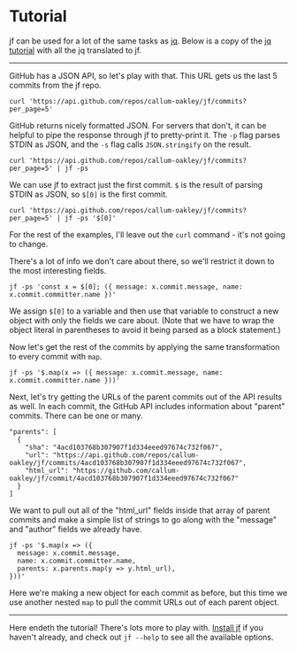 # Tutorial

jf can be used for a lot of the same tasks as [jq](https://jqlang.github.io/jq/). Below is a copy of
the [jq tutorial](https://jqlang.github.io/jq/tutorial/) with all the jq translated to jf.

---

GitHub has a JSON API, so let's play with that. This URL gets us the last 5 commits from the jf
repo.

```
curl 'https://api.github.com/repos/callum-oakley/jf/commits?per_page=5'
```

GitHub returns nicely formatted JSON. For servers that don't, it can be helpful to pipe the response
through jf to pretty-print it. The `-p` flag parses STDIN as JSON, and the `-s` flag calls
`JSON.stringify` on the result.

```
curl 'https://api.github.com/repos/callum-oakley/jf/commits?per_page=5' | jf -ps
```

We can use jf to extract just the first commit. `$` is the result of parsing STDIN as JSON, so
`$[0]` is the first commit.

```
curl 'https://api.github.com/repos/callum-oakley/jf/commits?per_page=5' | jf -ps '$[0]'
```

For the rest of the examples, I'll leave out the `curl` command - it's not going to change.

There's a lot of info we don't care about there, so we'll restrict it down to the most interesting
fields.

```
jf -ps 'const x = $[0]; ({ message: x.commit.message, name: x.commit.committer.name })'
```

We assign `$[0]` to a variable and then use that variable to construct a new object with only the
fields we care about. (Note that we have to wrap the object literal in parentheses to avoid it being
parsed as a block statement.)

Now let's get the rest of the commits by applying the same transformation to every commit with
`map`.

```
jf -ps '$.map(x => ({ message: x.commit.message, name: x.commit.committer.name }))'
```

Next, let's try getting the URLs of the parent commits out of the API results as well. In each
commit, the GitHub API includes information about "parent" commits. There can be one or many.

```
"parents": [
  {
    "sha": "4acd103768b307907f1d334eeed97674c732f067",
    "url": "https://api.github.com/repos/callum-oakley/jf/commits/4acd103768b307907f1d334eeed97674c732f067",
    "html_url": "https://github.com/callum-oakley/jf/commit/4acd103768b307907f1d334eeed97674c732f067"
  }
]
```

We want to pull out all of the "html_url" fields inside that array of parent commits and make a
simple list of strings to go along with the "message" and "author" fields we already have.

```
jf -ps '$.map(x => ({
  message: x.commit.message,
  name: x.commit.committer.name,
  parents: x.parents.map(y => y.html_url),
}))'
```

Here we're making a new object for each commit as before, but this time we use another nested `map`
to pull the commit URLs out of each parent object.

---

Here endeth the tutorial! There's lots more to play with. [Install jf](/README.md) if you haven't
already, and check out `jf --help` to see all the available options.
